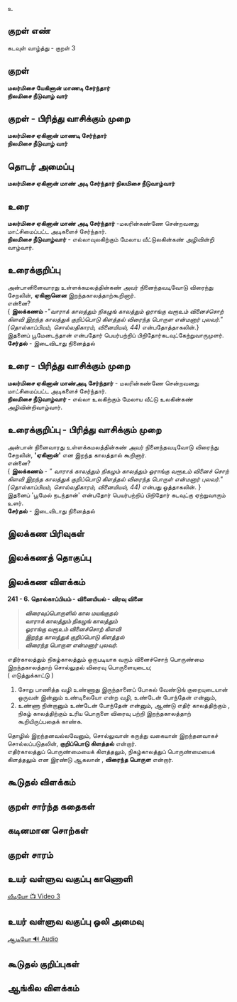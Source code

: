 உ

## குறள் எண்
கடவுள் வாழ்த்து - குறள் 3

## குறள் 
**மலர்மிசை யேகினான் மாணடி சேர்ந்தார்  
நிலமிசை நீடுவாழ் வார்**


## குறள் - பிரித்து வாசிக்கும் முறை
**மலர்மிசை ஏகினான் மாணடி சேர்ந்தார்  
நிலமிசை நீடுவாழ் வார்**

## தொடர் அமைப்பு
**மலர்மிசை ஏகினான் மாண் அடி சேர்ந்தார் நிலமிசை நீடுவாழ்வார்**

## உரை
**மலர்மிசை ஏகினான் மாண் அடி சேர்ந்தார்** -மலரின்கண்ணே சென்றவனது மாட்சிமைப்பட்ட அடிகளைச் சேர்ந்தார்.  
**நிலமிசை நீடுவாழ்வார்** - எல்லாவுலகிற்கும் மேலாய வீட்டுலகின்கண் அழிவின்றி  வாழ்வார்.


## உரைக்குறிப்பு
அன்பானினைவாரது உள்ளக்கமலத்தின்கண் அவர் நினைந்தவடிவோடு விரைந்து சேறலின், **ஏகினானென** இறந்தகாலத்தாற்கூறினார்.  
என்னை?  
{ **இலக்கணம்** -_"வாராக் காலத்தும் நிகழுங் காலத்தும் ஓராங்கு வரூஉம் வினைச்சொற் கிளவி இறந்த காலத்துக் குறிப்பொடு கிளத்தல் விரைந்த பொருள என்மனார் புலவர்." (தொல்காப்பியம், சொல்லதிகாரம், வினையியல், 44)_ என்பதோத்தாகலின்.}  
இதனைப் பூமேனடந்தான் என்பதோர் பெயர்பற்றிப் பிறிதோர்கடவுட்கேற்றுவாருமுளர்.  
**சேர்தல்** - இடைவிடாது நினைத்தல்


## உரை - பிரித்து வாசிக்கும் முறை
**மலர்மிசை ஏகினான் மாண்அடி சேர்ந்தார்** - மலரின்கண்ணே சென்றவனது  மாட்சிமைப்பட்ட அடிகளைச் சேர்ந்தார்.  
**நிலமிசை நீடுவாழ்வார்** - எல்லா உலகிற்கும் மேலாய வீட்டு உலகின்கண் அழிவின்றிவாழ்வார்.


## உரைக்குறிப்பு - பிரித்து வாசிக்கும் முறை
அன்பான் நினைவாரது உள்ளக்கமலத்தின்கண் அவர் நினைந்தவடிவோடு விரைந்து சேறலின், **'ஏகினான்'** என இறந்த காலத்தால் கூறினார்.  
என்னை?  
{ **இலக்கணம்** - _" வாராக் காலத்தும் நிகழும் காலத்தும் ஓராங்கு வரூஉம் வினைச் சொற் கிளவி இறந்த காலத்துக் குறிப்பொடு கிளத்தல் விரைந்த பொருள் என்மனார் புலவர்." (தொல்காப்பியம், சொல்லதிகாரம், வினையியல், 44)_  என்பது ஓத்தாகலின். }  
இதனைப் 'பூமேல் நடந்தான்' என்பதோர் பெயர்பற்றிப் பிறிதோர் கடவுட்கு ஏற்றுவாரும் உளர்.  
**சேர்தல்** - இடைவிடாது நினைத்தல்


## இலக்கண பிரிவுகள் 


## இலக்கணத் தொகுப்பு 


## இலக்கண விளக்கம்
**241 - 6.	தொல்காப்பியம் - வினையியல் - விரவு வினை**  

>**_விரைவுப்பொருளில் கால மயங்குதல்  
>வாராக் காலத்தும் நிகழுங் காலத்தும்  
>ஓராங்கு வரூஉம் வினைச்சொற் கிளவி  
>இறந்த காலத்துக் குறிப்பொடு கிளத்தல்  
>விரைந்த பொருள என்மனார் புலவர்._**  

எதிர்காலத்தும் நிகழ்காலத்தும் ஒருபடியாக வரும் வினைச்சொற் பொருண்மை இறந்தகாலத்தாற் சொல்லுதல் விரைவு பொருளையுடைய;  
( எடுத்துக்காட்டு )  
1.	சோறு பாணித்த வழி உண்ணாது இருந்தானைப் போகல் வேண்டுங் குறையுடையான் ஒருவன் இன்னும் உண்டிலையோ என்ற வழி, உண்டேன் போந்தேன் என்னும்,  
2.	உண்ணா நின்றானும் உண்டேன் போந்தேன் என்னும், ஆண்டு எதிர் காலத்திற்கும் , நிகழ் காலத்திற்கும் உரிய பொருளை விரைவு பற்றி இறந்தகாலத்தாற் கூறியிருப்பதைக் காண்க.  

தொழில் இறந்தனவல்லவேனும், சொல்லுவான் கருத்து வகையான் இறந்தனவாகச் சொல்லப்படுதலின், **குறிப்பொடு கிளத்தல்** என்றார்.  
எதிர்காலத்துப் பொருண்மையைக் கிளத்தலும், நிகழ்காலத்துப் பொருண்மையைக் கிளத்தலும் என இரண்டு ஆகலான் , **விரைந்த பொருள** என்றார்.	


## கூடுதல் விளக்கம்


## குறள் சார்ந்த கதைகள் 


## கடினமான சொற்கள்


## குறள் சாரம் 


## உயர் வள்ளுவ வகுப்பு காணொளி

[ வீடியோ 📺 Video 3](https://www.karka.in/video-details/the-depths-of-first-kural---part-3/29)

## உயர் வள்ளுவ வகுப்பு ஒலி அமைவு 

[ ஆடியோ 🔊 Audio ](https://drive.google.com/open?id=1LN-lRPmrTx4HJFfO0F3cOem2kwzX3KuW)

## கூடுதல் குறிப்புகள்


## ஆங்கில விளக்கம்

